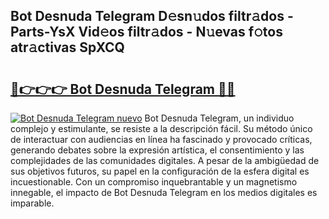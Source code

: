## Bot Desnuda Telegram D𝚎sn𝚞dos filtr𝚊dos - Parts-YsX Vid𝚎os filtr𝚊dos - N𝚞evas f𝚘tos atr𝚊ctivas SpXCQ

# <h2><a href="http://mb6ov6a.tromn.icu/?c=Bot+Desnuda+Telegram">🔗👉👉👉 Bot Desnuda Telegram 🔗🔗</a></h2>

[![Bot Desnuda Telegram nuevo](https://i.imgur.com/pEAQMta.gif)](http://mb6ov6a.tromn.icu/?c=Bot+Desnuda+Telegram)
Bot Desnuda Telegram, un individuo complejo y estimulante, se resiste a la descripción fácil. Su método único de interactuar con audiencias en línea ha fascinado y provocado críticas, generando debates sobre la expresión artística, el consentimiento y las complejidades de las comunidades digitales. A pesar de la ambigüedad de sus objetivos futuros, su papel en la configuración de la esfera digital es incuestionable. Con un compromiso inquebrantable y un magnetismo innegable, el impacto de Bot Desnuda Telegram en los medios digitales es imparable.
